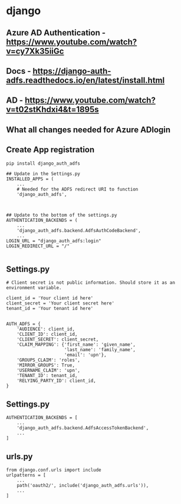 # django
## Azure AD Authentication - https://www.youtube.com/watch?v=cy7Xk35iiGc
## Docs - https://django-auth-adfs.readthedocs.io/en/latest/install.html
## AD - https://www.youtube.com/watch?v=t02stKhdxi4&t=1895s

## What all changes needed for Azure ADlogin
## Create App registration
```
pip install django_auth_adfs

## Update in the Settings.py
INSTALLED_APPS = (
    ...
    # Needed for the ADFS redirect URI to function
    'django_auth_adfs',



## Update to the bottom of the settings.py
AUTHENTICATION_BACKENDS = (
    ...
    'django_auth_adfs.backend.AdfsAuthCodeBackend',
    ...
LOGIN_URL = "django_auth_adfs:login"
LOGIN_REDIRECT_URL = "/"


```
## Settings.py
```
# Client secret is not public information. Should store it as an environment variable.

client_id = 'Your client id here'
client_secret = 'Your client secret here'
tenant_id = 'Your tenant id here'


AUTH_ADFS = {
    'AUDIENCE': client_id,
    'CLIENT_ID': client_id,
    'CLIENT_SECRET': client_secret,
    'CLAIM_MAPPING': {'first_name': 'given_name',
                      'last_name': 'family_name',
                      'email': 'upn'},
    'GROUPS_CLAIM': 'roles',
    'MIRROR_GROUPS': True,
    'USERNAME_CLAIM': 'upn',
    'TENANT_ID': tenant_id,
    'RELYING_PARTY_ID': client_id,
}

```
##  Settings.py
```
AUTHENTICATION_BACKENDS = [
    ...
    'django_auth_adfs.backend.AdfsAccessTokenBackend',
    ...
]
```
## urls.py
```
from django.conf.urls import include
urlpatterns = [
    ...
    path('oauth2/', include('django_auth_adfs.urls')),
    ...
]
```
## 










```
